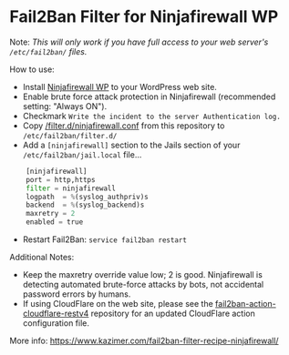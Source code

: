 Fail2Ban Filter for Ninjafirewall WP
====================================

Note: _This will only work if you have full access to your web server's `/etc/fail2ban/` files._

How to use:

* Install [Ninjafirewall WP](https://wordpress.org/plugins/ninjafirewall/) to your WordPress web site.
* Enable brute force attack protection in Ninjafirewall (recommended setting: "Always ON").
* Checkmark `Write the incident to the server Authentication log.`
* Copy [/filter.d/ninjafirewall.conf](https://github.com/wpkc/fail2ban-filter-ninjafirewall-wp/blob/master/filter.d/ninjafirewall.conf) from this repository to `/etc/fail2ban/filter.d/`
* Add a `[ninjafirewall]` section to the Jails section of your `/etc/fail2ban/jail.local` file...
```python
	[ninjafirewall]
	port = http,https
	filter = ninjafirewall
	logpath  = %(syslog_authpriv)s
	backend  = %(syslog_backend)s
	maxretry = 2
	enabled = true
```
* Restart Fail2Ban: `service fail2ban restart`


Additional Notes:

* Keep the maxretry override value low; 2 is good. Ninjafirewall is detecting automated brute-force attacks by bots, not accidental password errors by humans.
* If using CloudFlare on the web site, please see the [fail2ban-action-cloudflare-restv4](https://github.com/wpkc/fail2ban-filter-ninjafirewall-wp) repository for an updated CloudFlare action configuration file.

More info: <https://www.kazimer.com/fail2ban-filter-recipe-ninjafirewall/>
